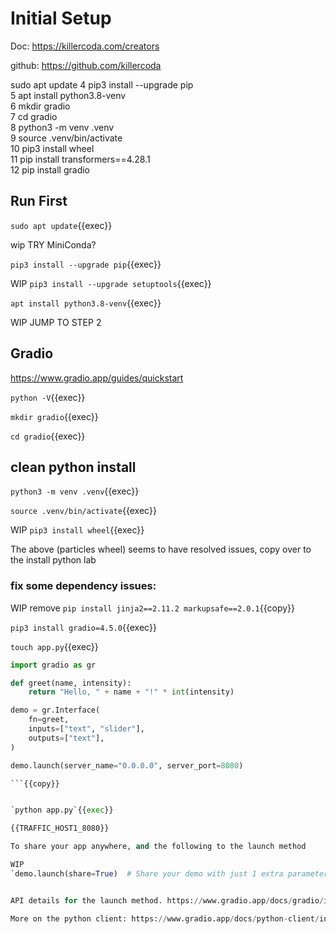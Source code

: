
# Initial Setup

Doc: https://killercoda.com/creators

github: https://github.com/killercoda



sudo apt update
    4  pip3 install --upgrade pip      
    5  apt install python3.8-venv   
    6  mkdir gradio   
    7  cd gradio   
    8  python3 -m venv .venv   
    9  source .venv/bin/activate   
   10  pip3 install wheel   
   11  pip install transformers==4.28.1   
   12  pip install gradio   




## Run First

`sudo apt update`{{exec}}

wip TRY MiniConda?

`pip3 install --upgrade pip`{{exec}}

WIP   `pip3 install --upgrade setuptools`{{exec}}

`apt install python3.8-venv`{{exec}}


WIP JUMP TO STEP 2

## Gradio

https://www.gradio.app/guides/quickstart



`python -V`{{exec}}

`mkdir gradio`{{exec}}

`cd gradio`{{exec}}

## clean python install

`python3 -m venv .venv`{{exec}}

`source .venv/bin/activate`{{exec}}

WIP `pip3 install wheel`{{exec}}

The above (particles wheel) seems to have resolved issues, copy over to the install python lab

### fix some dependency issues:
WIP remove `pip install jinja2==2.11.2 markupsafe==2.0.1`{{copy}}

`pip3 install gradio=4.5.0`{{exec}}

`touch app.py`{{exec}}

```python
import gradio as gr

def greet(name, intensity):
    return "Hello, " + name + "!" * int(intensity)

demo = gr.Interface(
    fn=greet,
    inputs=["text", "slider"],
    outputs=["text"],
)

demo.launch(server_name="0.0.0.0", server_port=8080)

```{{copy}}


`python app.py`{{exec}}

{{TRAFFIC_HOST1_8080}}

To share your app anywhere, and the following to the launch method

WIP
`demo.launch(share=True)  # Share your demo with just 1 extra parameter`{{exec}}


API details for the launch method. https://www.gradio.app/docs/gradio/interface#interface-launch

More on the python client: https://www.gradio.app/docs/python-client/introduction

